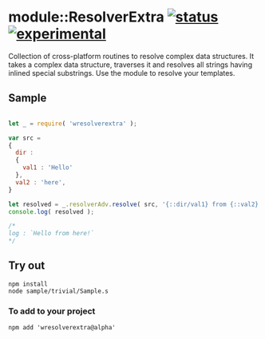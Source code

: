 
# module::ResolverExtra [![status](https://github.com/Wandalen/wResolverExtra/actions/workflows/StandardPublish.yml/badge.svg)](https://github.com/Wandalen/wResolverExtra/actions/workflows/StandardPublish.yml) [![experimental](https://img.shields.io/badge/stability-experimental-orange.svg)](https://github.com/emersion/stability-badges#experimental)

Collection of cross-platform routines to resolve complex data structures. It takes a complex data structure, traverses it and resolves all strings having inlined special substrings. Use the module to resolve your templates.

## Sample

```js

let _ = require( 'wresolverextra' );

var src =
{
  dir :
  {
    val1 : 'Hello'
  },
  val2 : 'here',
}

let resolved = _.resolverAdv.resolve( src, '{::dir/val1} from {::val2}!' );
console.log( resolved );

/*
log : `Hello from here!`
*/

```

## Try out

```
npm install
node sample/trivial/Sample.s
```

### To add to your project
```
npm add 'wresolverextra@alpha'
```

